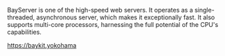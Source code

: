 BayServer is one of the high-speed web servers. It operates as a single-threaded, asynchronous server, which makes it exceptionally fast. It also supports multi-core processors, harnessing the full potential of the CPU's capabilities.

https://baykit.yokohama
